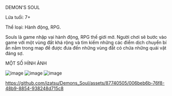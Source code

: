 DEMON'S SOUL

Lứa tuổi: 7+ 

Thể loại: Hành động, RPG.

Souls là game nhập vai hành động, RPG thế giới mở. Người chơi sẽ bước vào game với một vùng đất khá rộng và tìm kiếm những các điểm dịch chuyển bí ẩn nằm trong map để được đưa đến những vùng đất có chứa những quái vật đáng sợ.

MỘT SỐ HÌNH ẢNH

![image](https://github.com/izatsu/Demons_Soul/assets/87740505/6024f4ee-33a0-4e62-8e64-b1a66b3d4acf)
![image](https://github.com/izatsu/Demons_Soul/assets/87740505/a8cddfc3-bf14-407e-8f75-803f00d59115)
![image](https://github.com/izatsu/Demons_Soul/assets/87740505/2ee498f0-0dd9-4d9a-93a6-46c8f2c84097)


https://github.com/izatsu/Demons_Soul/assets/87740505/006beb6b-76f8-48b9-8854-938248d715c8

